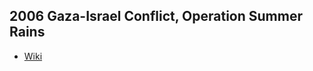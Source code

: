 ## 2006 Gaza-Israel Conflict, Operation Summer Rains
- [Wiki](https://en.wikipedia.org/wiki/2006_Gaza%E2%80%93Israel_conflict)